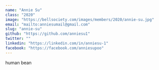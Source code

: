 ```yaml
---
name: "Annie Su"
class: "2020"
image: "https://bellsociety.com/images/members/2020/annie-su.jpg"
email: "mailto:anniesumail@gmail.com"
slug: "annie-su"
github: "https://github.com/anniesu1"
twitter: ""
linkedin: "https://linkedin.com/in/anniesu-1"
facebook: "https://facebook.com/anniesupoo"
---
```

human bean